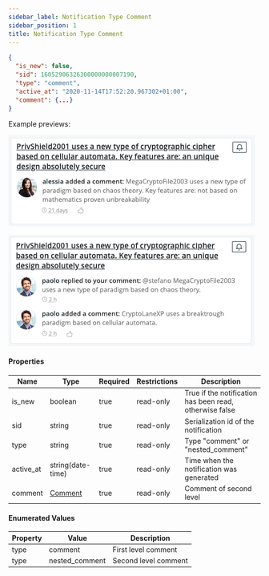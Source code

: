 ```yaml
---
sidebar_label: Notification Type Comment
sidebar_position: 1
title: Notification Type Comment
---
```


```json
{
  "is_new": false,
  "sid": 16052906326300000000007190,
  "type": "comment",
  "active_at": "2020-11-14T17:52:20.967302+01:00",
  "comment": {...}
}
```

Example previews:

![Notification](/img/notification_types/comment.png)

![Notification](/img/notification_types/nested_comment.png)

#### Properties

|Name|Type|Required|Restrictions|Description|
|---|---|---|---|---|
|is_new|boolean|true|read-only|True if the notification has been read, otherwise false|
|sid|string|true|read-only|Serialization id of the notification|
|type|string|true|read-only|Type "comment" or "nested_comment"|
|active_at|string(date-time)|true|read-only|Time when the notification was generated|
|comment|[Comment](#schemacomment)|true|read-only|Comment of second level|

#### Enumerated Values

|Property|Value|Description|
|---|---|---|
|type|comment|First level comment|
|type|nested_comment|Second level comment|
